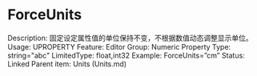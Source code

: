 # ForceUnits

Description: 固定设定属性值的单位保持不变，不根据数值动态调整显示单位。
Usage: UPROPERTY
Feature: Editor
Group: Numeric Property
Type: string="abc"
LimitedType: float,int32
Example: ForceUnits=”cm”
Status: Linked
Parent item: Units (Units.md)